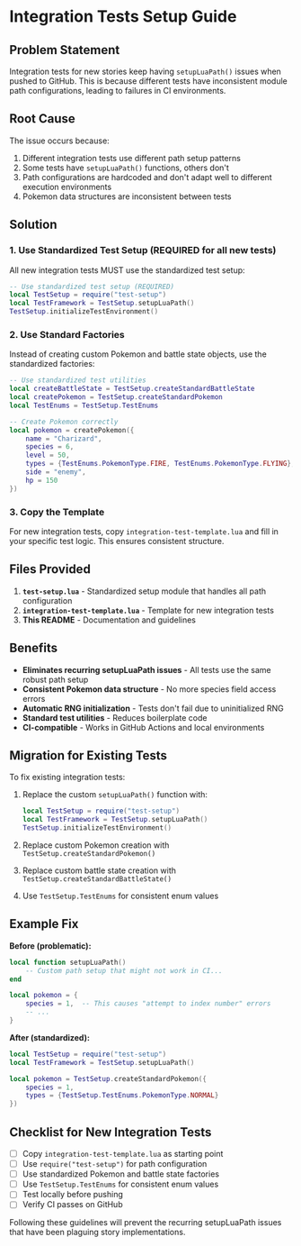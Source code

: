 # Integration Tests Setup Guide

## Problem Statement

Integration tests for new stories keep having `setupLuaPath()` issues when pushed to GitHub. This is because different tests have inconsistent module path configurations, leading to failures in CI environments.

## Root Cause

The issue occurs because:
1. Different integration tests use different path setup patterns
2. Some tests have `setupLuaPath()` functions, others don't
3. Path configurations are hardcoded and don't adapt well to different execution environments
4. Pokemon data structures are inconsistent between tests

## Solution

### 1. Use Standardized Test Setup (REQUIRED for all new tests)

All new integration tests MUST use the standardized test setup:

```lua
-- Use standardized test setup (REQUIRED)
local TestSetup = require("test-setup")
local TestFramework = TestSetup.setupLuaPath()
TestSetup.initializeTestEnvironment()
```

### 2. Use Standard Factories

Instead of creating custom Pokemon and battle state objects, use the standardized factories:

```lua
-- Use standardized test utilities
local createBattleState = TestSetup.createStandardBattleState
local createPokemon = TestSetup.createStandardPokemon
local TestEnums = TestSetup.TestEnums

-- Create Pokemon correctly
local pokemon = createPokemon({
    name = "Charizard", 
    species = 6,
    level = 50,
    types = {TestEnums.PokemonType.FIRE, TestEnums.PokemonType.FLYING},
    side = "enemy",
    hp = 150
})
```

### 3. Copy the Template

For new integration tests, copy `integration-test-template.lua` and fill in your specific test logic. This ensures consistent structure.

## Files Provided

1. **`test-setup.lua`** - Standardized setup module that handles all path configuration
2. **`integration-test-template.lua`** - Template for new integration tests
3. **This README** - Documentation and guidelines

## Benefits

- **Eliminates recurring setupLuaPath issues** - All tests use the same robust path setup
- **Consistent Pokemon data structure** - No more species field access errors
- **Automatic RNG initialization** - Tests don't fail due to uninitialized RNG
- **Standard test utilities** - Reduces boilerplate code
- **CI-compatible** - Works in GitHub Actions and local environments

## Migration for Existing Tests

To fix existing integration tests:

1. Replace the custom `setupLuaPath()` function with:
   ```lua
   local TestSetup = require("test-setup")
   local TestFramework = TestSetup.setupLuaPath()
   TestSetup.initializeTestEnvironment()
   ```

2. Replace custom Pokemon creation with `TestSetup.createStandardPokemon()`

3. Replace custom battle state creation with `TestSetup.createStandardBattleState()`

4. Use `TestSetup.TestEnums` for consistent enum values

## Example Fix

**Before (problematic):**
```lua
local function setupLuaPath()
    -- Custom path setup that might not work in CI...
end

local pokemon = {
    species = 1,  -- This causes "attempt to index number" errors
    -- ...
}
```

**After (standardized):**
```lua
local TestSetup = require("test-setup")
local TestFramework = TestSetup.setupLuaPath()

local pokemon = TestSetup.createStandardPokemon({
    species = 1,
    types = {TestSetup.TestEnums.PokemonType.NORMAL}
})
```

## Checklist for New Integration Tests

- [ ] Copy `integration-test-template.lua` as starting point
- [ ] Use `require("test-setup")` for path configuration
- [ ] Use standardized Pokemon and battle state factories
- [ ] Use `TestSetup.TestEnums` for consistent enum values
- [ ] Test locally before pushing
- [ ] Verify CI passes on GitHub

Following these guidelines will prevent the recurring setupLuaPath issues that have been plaguing story implementations.